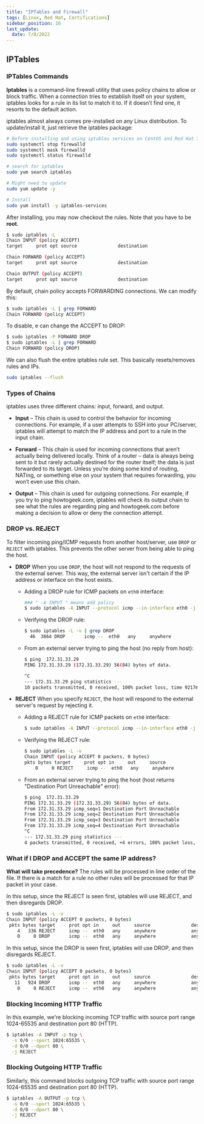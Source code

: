 ```yaml
---
title: "IPTables and Firewall"
tags: [Linux, Red Hat, Certifications]
sidebar_position: 16
last_update:
  date: 7/8/2022
---
```



## IPTables

### IPTables Commands

**Iptables** is a command-line firewall utility that uses policy chains to allow or block traffic. When a connection tries to establish itself on your system, iptables looks for a rule in its list to match it to. If it doesn’t find one, it resorts to the default action.

iptables almost always comes pre-installed on any Linux distribution. To update/install it, just retrieve the iptables package:

```bash
# Before installing and using iptables services on CentOS and Red Hat 7 systems, its recommended to disable firewalld service.
sudo systemctl stop firewalld
sudo systemctl mask firewalld
sudo systemctl status firewalld

# search for iptables
sudo yum search iptables

# Might need to update
sudo yum update -y

# Install
sudo yum install -y iptables-services
```

After installing, you may now checkout the rules. Note that you have to be **root**.

```bash
$ sudo iptables -L
Chain INPUT (policy ACCEPT)
target     prot opt source               destination

Chain FORWARD (policy ACCEPT)
target     prot opt source               destination

Chain OUTPUT (policy ACCEPT)
target     prot opt source               destination
```

By default, chain policy accepts FORWARDING connections. We can modify this:

```bash
$ sudo iptables -L | grep FORWARD
Chain FORWARD (policy ACCEPT)
```

To disable, e can change the ACCEPT to DROP: 

```bash 
$ sudo iptables -P FORWARD DROP
$ sudo iptables -L | grep FORWARD
Chain FORWARD (policy DROP)
```

We can also flush the entire iptables rule set. This basically resets/removes rules and IPs.

```bash
sudo iptables --flush
```


### Types of Chains

iptables uses three different chains: input, forward, and output.

- **Input** – This chain is used to control the behavior for incoming connections. For example, if a user attempts to SSH into your PC/server, iptables will attempt to match the IP address and port to a rule in the input chain.

- **Forward** – This chain is used for incoming connections that aren’t actually being delivered locally. Think of a router – data is always being sent to it but rarely actually destined for the router itself; the data is just forwarded to its target. Unless you’re doing some kind of routing, NATing, or something else on your system that requires forwarding, you won’t even use this chain.

- **Output** – This chain is used for outgoing connections. For example, if you try to ping howtogeek.com, iptables will check its output chain to see what the rules are regarding ping and howtogeek.com before making a decision to allow or deny the connection attempt.

### DROP vs. REJECT

To filter incoming ping/ICMP requests from another host/server, use `DROP` or `REJECT` with iptables. This prevents the other server from being able to ping the host.

- **DROP**
  When you use `DROP`, the host will not respond to the requests of the external server. This way, the external server isn't certain if the IP address or interface on the host exists.

  - Adding a DROP rule for ICMP packets on `eth0` interface:
    
    ```bash
    ### " -A INPUT " means add policy
    $ sudo iptables -A INPUT --protocol icmp --in-interface eth0 -j DROP
    ```

  - Verifying the DROP rule:

    ```bash
    $ sudo iptables -L -v | grep DROP
      46  3864 DROP       icmp --  eth0   any     anywhere             anywhere
    ```

  - From an external server trying to ping the host (no reply from host):

    ```bash
    $ ping  172.31.33.29
    PING 172.31.33.29 (172.31.33.29) 56(84) bytes of data.

    ^C
    --- 172.31.33.29 ping statistics ---
    10 packets transmitted, 0 received, 100% packet loss, time 9217ms
    ```

- **REJECT**
  When you specify `REJECT`, the host will respond to the external server's request by rejecting it.

  - Adding a REJECT rule for ICMP packets on `eth0` interface:

    ```bash
    $ sudo iptables -A INPUT --protocol icmp --in-interface eth0 -j REJECT
    ```

  - Verifying the REJECT rule:

    ```bash
    $ sudo iptables -L -v
    Chain INPUT (policy ACCEPT 0 packets, 0 bytes)
    pkts bytes target     prot opt in     out     source               destination
        0     0 REJECT     icmp --  eth0   any     anywhere             anywhere             reject-with icmp-port-unreachable
    ```

  - From an external server trying to ping the host (host returns "Destination Port Unreachable" error):

    ```bash
    $ ping  172.31.33.29
    PING 172.31.33.29 (172.31.33.29) 56(84) bytes of data.
    From 172.31.33.29 icmp_seq=1 Destination Port Unreachable
    From 172.31.33.29 icmp_seq=2 Destination Port Unreachable
    From 172.31.33.29 icmp_seq=3 Destination Port Unreachable
    From 172.31.33.29 icmp_seq=4 Destination Port Unreachable
    ^C
    --- 172.31.33.29 ping statistics ---
    4 packets transmitted, 0 received, +4 errors, 100% packet loss, time 3057ms
    ```


### What if I DROP and ACCEPT the same IP address? 

**What will take precedence?**
The rules will be processed in line order of the file. If there is a match for a rule no other rules will be processed for that IP packet in your case.

In this setup, since the REJECT is seen first, iptables will use REJECT, and then disregards DROP.

```bash
$ sudo iptables -L -v
Chain INPUT (policy ACCEPT 0 packets, 0 bytes)
 pkts bytes target     prot opt in     out     source               destination
    4   336 REJECT     icmp --  eth0   any     anywhere             anywhere             reject-with icmp-port-unreachable
    0     0 DROP       icmp --  eth0   any     anywhere             anywhere
```

In this setup, since the DROP is seen first, iptables will use DROP, and then disregards REJECT.

```bash 
$ sudo iptables -L -v
Chain INPUT (policy ACCEPT 0 packets, 0 bytes)
 pkts bytes target     prot opt in     out     source               destination
   11   924 DROP       icmp --  eth0   any     anywhere             anywhere
    0     0 REJECT     icmp --  eth0   any     anywhere             anywhere             reject-with icmp-port-unreachable
```

### Blocking Incoming HTTP Traffic

In this example, we're blocking incoming TCP traffic with source port range 1024-65535 and destination port 80 (HTTP).

```bash
$ iptables -A INPUT -p tcp \
  -s 0/0 --sport 1024:65535 \
  -d 0/0 --dport 80 \
  -j REJECT
```

### Blocking Outgoing HTTP Traffic

Similarly, this command blocks outgoing TCP traffic with source port range 1024-65535 and destination port 80 (HTTP).

```bash
$ iptables -A OUTPUT -p tcp \
  -s 0/0 --sport 1024:65535 \
  -d 0/0 --dport 80 \
  -j REJECT
```
